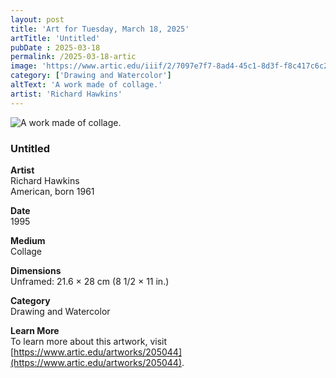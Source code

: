 ```yaml
---
layout: post
title: 'Art for Tuesday, March 18, 2025'
artTitle: 'Untitled'
pubDate : 2025-03-18
permalink: /2025-03-18-artic
image: 'https://www.artic.edu/iiif/2/7097e7f7-8ad4-45c1-8d3f-f8c417c6c2b1/full/1686,/0/default.jpg'
category: ['Drawing and Watercolor']
altText: 'A work made of collage.'
artist: 'Richard Hawkins'
---
```

 
<img src='https://www.artic.edu/iiif/2/7097e7f7-8ad4-45c1-8d3f-f8c417c6c2b1/full/1686,/0/default.jpg' alt='A work made of collage.' style='border-radius=5px'> 
 
### Untitled
 
**Artist**<br>
Richard Hawkins<br>American, born 1961
 
**Date**<br>
1995
 
**Medium**<br>
Collage
 
**Dimensions**<br>
Unframed: 21.6 × 28 cm (8 1/2 × 11 in.)
 
**Category**<br>
Drawing and Watercolor
 
**Learn More**<br>
To learn more about this artwork, visit [https://www.artic.edu/artworks/205044](https://www.artic.edu/artworks/205044).